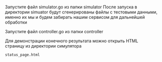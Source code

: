 Запустите файл simulator.go из папки simulator
После запуска в директории simuator будут сгенерированы файлы с тестовыми данными, именно их мы и будем забирать нашим сервисом для дальнейшей обработки

Запустите файл controller.go из папки controller

Для демонстрации конечного результата можно открыть HTML страницу из директории симулятора

```
status_page.html
